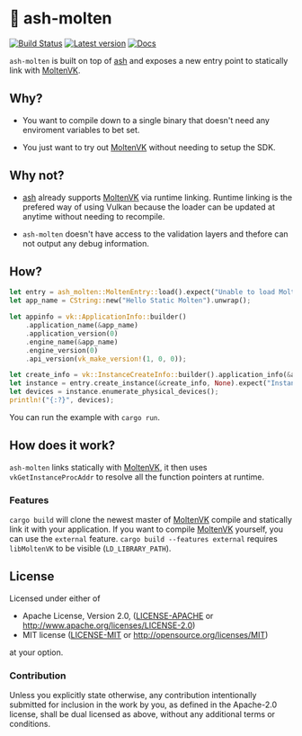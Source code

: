 # 🌋 ash-molten

[![Build Status](https://travis-ci.com/EmbarkStudios/ash-molten.svg?branch=master)](https://travis-ci.com/EmbarkStudios/ash-molten)
[![Latest version](https://img.shields.io/crates/v/ash-molten.svg)](https://crates.io/crates/ash-molten)
[![Docs](https://docs.rs/ash-molten/badge.svg)](https://docs.rs/ash-molten)

`ash-molten` is built on top of [ash](https://github.com/MaikKlein/ash) and exposes a new entry point to statically link with [MoltenVK](https://github.com/KhronosGroup/MoltenVK).

## Why?

* You want to compile down to a single binary that doesn't need any enviroment variables to bet set.

* You just want to try out [MoltenVK](https://github.com/KhronosGroup/MoltenVK) without needing to setup the SDK.

## Why not?

* [ash](https://github.com/MaikKlein/ash) already supports [MoltenVK](https://github.com/KhronosGroup/MoltenVK) via runtime linking. Runtime linking is the prefered way of using Vulkan because the loader can be updated at anytime without needing to recompile.

* `ash-molten` doesn't have access to the validation layers and thefore can not output any debug information.

## How?
```Rust
let entry = ash_molten::MoltenEntry::load().expect("Unable to load Molten");
let app_name = CString::new("Hello Static Molten").unwrap();

let appinfo = vk::ApplicationInfo::builder()
    .application_name(&app_name)
    .application_version(0)
    .engine_name(&app_name)
    .engine_version(0)
    .api_version(vk_make_version!(1, 0, 0));

let create_info = vk::InstanceCreateInfo::builder().application_info(&appinfo);
let instance = entry.create_instance(&create_info, None).expect("Instance");
let devices = instance.enumerate_physical_devices();
println!("{:?}", devices);
```
You can run the example with `cargo run`.

## How does it work?

`ash-molten` links statically with [MoltenVK](https://github.com/KhronosGroup/MoltenVK), it then uses `vkGetInstanceProcAddr` to resolve all the function pointers at runtime.

### Features

`cargo build` will clone the newest master of [MoltenVK](https://github.com/KhronosGroup/MoltenVK) compile and statically link it with your application. 
If you want to compile [MoltenVK](https://github.com/KhronosGroup/MoltenVK) yourself, you can use the `external` feature. `cargo build --features external` requires `libMoltenVK` to be visible (`LD_LIBRARY_PATH`).

## License

Licensed under either of

* Apache License, Version 2.0, ([LICENSE-APACHE](LICENSE-APACHE) or http://www.apache.org/licenses/LICENSE-2.0)
* MIT license ([LICENSE-MIT](LICENSE-MIT) or http://opensource.org/licenses/MIT)

at your option.

### Contribution

Unless you explicitly state otherwise, any contribution intentionally
submitted for inclusion in the work by you, as defined in the Apache-2.0
license, shall be dual licensed as above, without any additional terms or
conditions.

